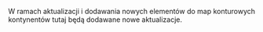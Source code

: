 W ramach aktualizacji i dodawania nowych elementów do map konturowych kontynentów tutaj będą dodawane nowe aktualizacje.